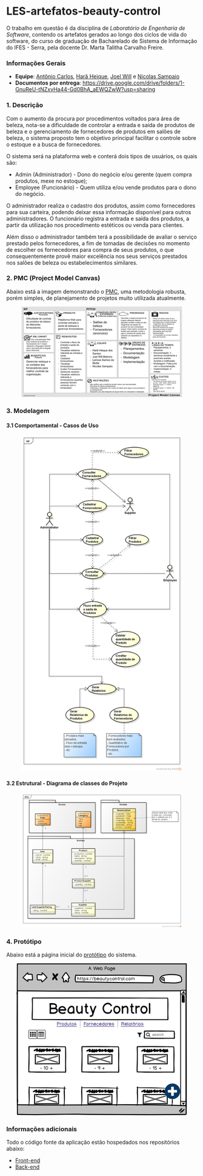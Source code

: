 # LES-artefatos-beauty-control

O trabalho em questão é da disciplina de *Laboratório de Engenharia de Software*, contendo os artefatos gerados ao longo dos ciclos de vida do software, do curso de graduação de Bacharelado de Sistema de Informação do IFES - Serra, pela docente Dr. Marta Talitha Carvalho Freire.

### Informações Gerais
- **Equipe**: [Antônio Carlos](https://github.com/duraes-antonio), [Harã Heique](https://github.com/HaraHeique), [Joel Will](https://github.com/joelwb) e [Nicolas Sampaio](https://github.com/NicolasSampaio)
- **Documentos por entrega**: https://drive.google.com/drive/folders/1-GnuReU-tNZxvHa44-Gd0BhA_aEWQZwW?usp=sharing

### 1. Descrição

Com o aumento da procura por procedimentos voltados para área de beleza, nota-se a dificuldade de controlar a entrada e saída de produtos de beleza e o gerenciamento de fornecedores de produtos em salões de beleza,  o sistema proposto tem o objetivo principal facilitar o controle sobre o estoque e a busca de fornecedores.

O sistema será na plataforma web e conterá dois tipos de usuários, os quais são:
* Admin (Administrador) - Dono do negócio e/ou gerente (quem compra produtos, mexe no estoque);
* Employee (Funcionário) - Quem utiliza e/ou vende produtos para o dono do negócio.

O administrador realiza o cadastro dos produtos, assim como fornecedores para sua carteira, podendo deixar essa informação disponível para outros administradores.
O funcionário registra a entrada e saída dos produtos, a partir da utilização nos procedimento estéticos ou venda para clientes.

Além disso o administrador também terá a possibilidade de avaliar o serviço prestado pelos fornecedores, a fim de tomadas de decisões no momento de escolher os fornecedores para compra de seus produtos, o que consequentemente provê maior excelência nos seus serviços prestados nos salões de beleza ou estabelecimentos similares.

### 2. PMC (Project Model Canvas)

Abaixo está a imagem demonstrando o [PMC](https://robsoncamargo.com.br/blog/projec-model-canvas-para-gerenciamento-de-projetos), uma metodologia robusta, porém simples, de planejamento de projetos muito utilizada atualmente.

<figure>
    <img src="./docs/images/Project-Model-Canvas-PMC.jpg" alt="PMC-project" title="Project Model Canvas do projeto Beauty Control" />
</figure>

### 3. Modelagem

#### 3.1 Comportamental - Casos de Uso

<figure>
    <img src="./docs/images/Diagrama de Casos de Uso.png" alt="Casos de Uso" title="Beauty Control - Casos de Uso" />
</figure>

#### 3.2 Estrutural - Diagrama de classes do Projeto

<figure>
    <img src="./docs/images/Diagrama de Classes.png" alt="Diagrama de Classes" title="Beauty Control - Diagrama de Classes" />
</figure>

### 4. Protótipo

Abaixo está a página inicial do [protótipo](./docs/prototype/prototipo-v1.pdf) do sistema.

<p align="center">
    <img src="./docs/images/Tela inicial.png" alt="Protótipo" title="Protótipo da página inicial da Beauty Control"/>
</p>

### Informações adicionais
Todo o código fonte da aplicação estão hospedados nos repositórios abaixo:
- [Front-end](https://github.com/HaraHeique/devweb-front-end)
- [Back-end](https://github.com/HaraHeique/devweb-back-end)
